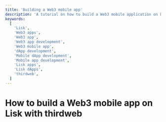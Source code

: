 ```yaml
---
title: 'Building a Web3 mobile app'
description: 'A tutorial on how to build a Web3 mobile application on Lisk using thirdweb.'
keywords:
  [
    'Lisk',
    'Web3 apps',
    'Web3 app',
    'Web3 app development',
    'Web3 mobile app',
    'dApp development',
    'Mobile dApp development',
    'Mobile app development',
    'Lisk apps',
    'Lisk dApps',
    'thirdweb',
  ]
---
```


# How to build a Web3 mobile app on Lisk with thirdweb